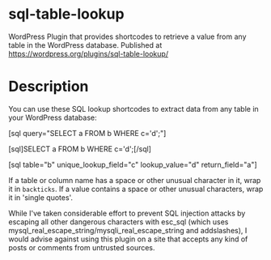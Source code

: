 # sql-table-lookup
WordPress Plugin that provides shortcodes to retrieve a value from any table in the WordPress database.
Published at https://wordpress.org/plugins/sql-table-lookup/

# Description
You can use these SQL lookup shortcodes to extract data from any table in your WordPress database:

[sql query="SELECT a FROM b WHERE c='d';"]

[sql]SELECT a FROM b WHERE c='d';[/sql]

[sql table="b" unique_lookup_field="c" lookup_value="d" return_field="a"]

If a table or column name has a space or other unusual character in it, wrap it in `backticks`. If a value contains a space or other unusual characters, wrap it in 'single quotes'.

While I've taken considerable effort to prevent SQL injection attacks by escaping all other dangerous characters with esc_sql (which uses mysql_real_escape_string/mysqli_real_escape_string and addslashes), I would advise against using this plugin on a site that accepts any kind of posts or comments from untrusted sources.
